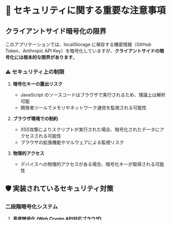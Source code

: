 # 🔐 セキュリティに関する重要な注意事項

## クライアントサイド暗号化の限界

このアプリケーションでは、localStorage に保存する機密情報（GitHub Token、Anthropic API Key）を暗号化していますが、**クライアントサイドの暗号化には根本的な限界があります**。

### ⚠️ セキュリティ上の制限

1. **暗号化キーの露出リスク**
   - JavaScript のソースコードはブラウザで実行されるため、理論上は解析可能
   - 開発者ツールでメモリやネットワーク通信を監視される可能性

2. **ブラウザ環境での制約**
   - XSS攻撃によりスクリプトが実行された場合、暗号化されたデータにアクセスされる可能性
   - ブラウザの拡張機能やマルウェアによる監視リスク

3. **物理的アクセス**
   - デバイスへの物理的アクセスがある場合、暗号化キーが取得される可能性

## 🛡️ 実装されているセキュリティ対策

### 二段階暗号化システム

1. **高度暗号化 (Web Crypto API対応ブラウザ)**
   - **AES-GCM 256bit**: 軍事レベルの暗号化アルゴリズム
   - **ランダム IV**: 毎回異なる初期化ベクトルで安全性向上
   - **ユーザー固有キー**: ブラウザ環境に基づいてキー生成

2. **基本暗号化 (フォールバック)**
   - **XOR暗号化**: 古いブラウザでの最低限の保護
   - **Base64エンコード**: 難読化による追加保護
   - **ユーザー固有キー**: 環境情報からキー生成

### データ分離保護

- **非機密情報**: 平文でlocalStorageに保存（リポジトリ名、設定フラグ）
- **機密情報**: 暗号化してlocalStorageに保存（トークン、APIキー）
- **ログ保護**: コンソールログで機密情報を`***`でマスク

## 🔒 セキュリティレベル評価

| 保護対象 | 現在の実装 | セキュリティレベル |
|----------|------------|-------------------|
| 偶然の閲覧 | ✅ 十分 | 🟢 高 |
| 一般ユーザーのアクセス | ✅ 十分 | 🟢 高 |
| 開発者による解析 | ⚠️ 限定的 | 🟡 中 |
| 高度な攻撃 | ❌ 不十分 | 🔴 低 |

## 🏆 推奨される追加セキュリティ対策

### 個人使用での対策
1. **ブラウザの安全性確保**
   - 最新バージョンの使用
   - 不審な拡張機能の削除
   - 安全でないサイトでの使用回避

2. **APIキーの管理**
   - 定期的なキーローテーション
   - 必要最小限の権限設定
   - 使用後の適切な削除

### 本格運用での対策
1. **サーバーサイド実装**
   - バックエンドでの暗号化とキー管理
   - OAuth認証の実装
   - セキュアなAPI設計

2. **エンタープライズ対応**
   - HSM（Hardware Security Module）の使用
   - 証明書ベースの認証
   - ログ監査とアクセス制御

## 📝 まとめ

現在の実装は**一般的な個人使用には十分なセキュリティ**を提供しますが、企業環境や高度なセキュリティが求められる用途では、サーバーサイドでの実装を強く推奨します。

このような透明性を保つことで、ユーザーが適切なセキュリティレベルを理解し、自身の用途に適した使用方法を選択できます。 